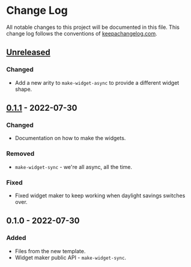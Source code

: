 # Change Log
All notable changes to this project will be documented in this file. This change log follows the conventions of [keepachangelog.com](http://keepachangelog.com/).

## [Unreleased]
### Changed
- Add a new arity to `make-widget-async` to provide a different widget shape.

## [0.1.1] - 2022-07-30
### Changed
- Documentation on how to make the widgets.

### Removed
- `make-widget-sync` - we're all async, all the time.

### Fixed
- Fixed widget maker to keep working when daylight savings switches over.

## 0.1.0 - 2022-07-30
### Added
- Files from the new template.
- Widget maker public API - `make-widget-sync`.

[Unreleased]: https://github.com/your-name/praticando-clojure/compare/0.1.1...HEAD
[0.1.1]: https://github.com/your-name/praticando-clojure/compare/0.1.0...0.1.1
